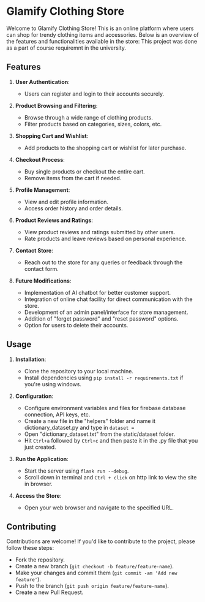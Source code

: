 # Glamify Clothing Store

Welcome to Glamify Clothing Store! This is an online platform where users can shop for trendy clothing items and accessories. Below is an overview of the features and functionalities available in the store:
This project was done as a part of course requiremnt in the university.

## Features

1. **User Authentication**:
   - Users can register and login to their accounts securely.

2. **Product Browsing and Filtering**:
   - Browse through a wide range of clothing products.
   - Filter products based on categories, sizes, colors, etc.

3. **Shopping Cart and Wishlist**:
   - Add products to the shopping cart or wishlist for later purchase.

4. **Checkout Process**:
   - Buy single products or checkout the entire cart.
   - Remove items from the cart if needed.

5. **Profile Management**:
   - View and edit profile information.
   - Access order history and order details.

6. **Product Reviews and Ratings**:
   - View product reviews and ratings submitted by other users.
   - Rate products and leave reviews based on personal experience.

7. **Contact Store**:
   - Reach out to the store for any queries or feedback through the contact form.

8. **Future Modifications**:
   - Implementation of AI chatbot for better customer support.
   - Integration of online chat facility for direct communication with the store.
   - Development of an admin panel/interface for store management.
   - Addition of "forget password" and "reset password" options.
   - Option for users to delete their accounts.

## Usage

1. **Installation**:
   - Clone the repository to your local machine.
   - Install dependencies using `pip install -r requirements.txt` if you're using windows.

2. **Configuration**:
   - Configure environment variables and files for firebase database connection, API keys, etc.
   - Create a new file in the "helpers" folder and name it dictionary_dataset.py and type in `dataset =`
   - Open "dictionary_dataset.txt" from the static/dataset folder.
   - Hit `Ctrl+a` followed by `Ctrl+c` and then paste it in the .py file that you just created. 

3. **Run the Application**:
   - Start the server using `flask run --debug`.
   - Scroll down in terminal and `Ctrl + click` on http link to view the site in browser.

4. **Access the Store**:
   - Open your web browser and navigate to the specified URL.

## Contributing

Contributions are welcome! If you'd like to contribute to the project, please follow these steps:
- Fork the repository.
- Create a new branch (`git checkout -b feature/feature-name`).
- Make your changes and commit them (`git commit -am 'Add new feature'`).
- Push to the branch (`git push origin feature/feature-name`).
- Create a new Pull Request.

